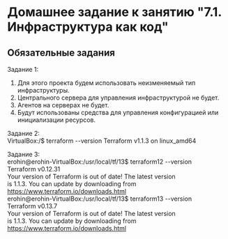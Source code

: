 # Домашнее задание к занятию "7.1. Инфраструктура как код"  
  
## Обязательные задания  
  
Задание 1:
1. Для этого проекта будем использовать неизменяемый тип инфраструктуры.
2. Центрального сервера для управления инфраструктурой не будет.
3. Агентов на серверах не будет.
4. Будут использованы средства для управления конфигурацией или инициализации ресурсов.


Задание 2:  
VirtualBox:/$ terraform --version
Terraform v1.1.3
on linux_amd64


Задание 3:  
erohin@erohin-VirtualBox:/usr/local/tf/13$ terraform12 --version  
Terraform v0.12.31  
Your version of Terraform is out of date! The latest version  
is 1.1.3. You can update by downloading from https://www.terraform.io/downloads.html  
erohin@erohin-VirtualBox:/usr/local/tf/13$ terraform13 --version  
Terraform v0.13.7  
Your version of Terraform is out of date! The latest version  
is 1.1.3. You can update by downloading from https://www.terraform.io/downloads.html  
 
